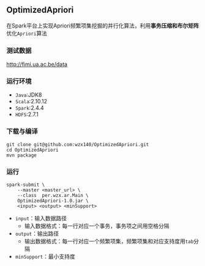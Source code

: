 ## OptimizedApriori
在Spark平台上实现Apriori频繁项集挖掘的并行化算法，利用**事务压缩和布尔矩阵**优化`Apriori`算法

### 测试数据
http://fimi.ua.ac.be/data

### 运行环境
- `Java`:JDK8
- `Scala`:2.10.12
- `Spark`:2.4.4
- `HDFS`:2.7.1

### 下载与编译
```
git clone git@github.com:wzx140/OptimizedApriori.git
cd OptimizedApriori
mvn package
```
### 运行
```shell
spark-submit \
    --master <master_url> \
    --class  per.wzx.ar.Main \
    OptimizedApriori-1.0.jar \
    <input> <output> <minSupport>
```
- `input`：输入数据路径
    - 输入数据格式：每一行对应一个事务，事务项之间用空格分隔
- `output`：输出路径
    - 输出数据格式：每一行对应一个频繁项集，频繁项集和对应支持度用`tab`分隔
- `minSupport`：最小支持度